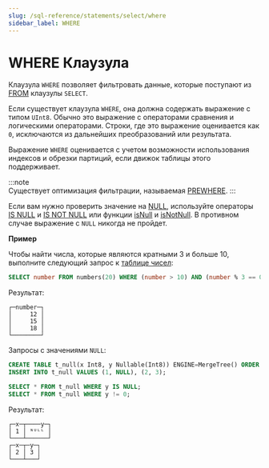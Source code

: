 ```yaml
---
slug: /sql-reference/statements/select/where
sidebar_label: WHERE
---
```



# WHERE Клаузула

Клаузула `WHERE` позволяет фильтровать данные, которые поступают из [FROM](../../../sql-reference/statements/select/from.md) клаузулы `SELECT`.

Если существует клаузула `WHERE`, она должна содержать выражение с типом `UInt8`. Обычно это выражение с операторами сравнения и логическими операторами. Строки, где это выражение оценивается как `0`, исключаются из дальнейших преобразований или результата.

Выражение `WHERE` оценивается с учетом возможности использования индексов и обрезки партиций, если движок таблицы этого поддерживает.

:::note    
Существует оптимизация фильтрации, называемая [PREWHERE](../../../sql-reference/statements/select/prewhere.md).
:::

Если вам нужно проверить значение на [NULL](/sql-reference/syntax#null), используйте операторы [IS NULL](/sql-reference/operators#is_null) и [IS NOT NULL](/sql-reference/operators#is_not_null) или функции [isNull](../../../sql-reference/functions/functions-for-nulls.md#isnull) и [isNotNull](../../../sql-reference/functions/functions-for-nulls.md#isnotnull).
В противном случае выражение с `NULL` никогда не пройдет.

**Пример**

Чтобы найти числа, которые являются кратными 3 и больше 10, выполните следующий запрос к [таблице чисел](../../../sql-reference/table-functions/numbers.md):

``` sql
SELECT number FROM numbers(20) WHERE (number > 10) AND (number % 3 == 0);
```

Результат:

``` text
┌─number─┐
│     12 │
│     15 │
│     18 │
└────────┘
```

Запросы с значениями `NULL`:

``` sql
CREATE TABLE t_null(x Int8, y Nullable(Int8)) ENGINE=MergeTree() ORDER BY x;
INSERT INTO t_null VALUES (1, NULL), (2, 3);

SELECT * FROM t_null WHERE y IS NULL;
SELECT * FROM t_null WHERE y != 0;
```

Результат:

``` text
┌─x─┬────y─┐
│ 1 │ ᴺᵁᴸᴸ │
└───┴──────┘
┌─x─┬─y─┐
│ 2 │ 3 │
└───┴───┘
```
